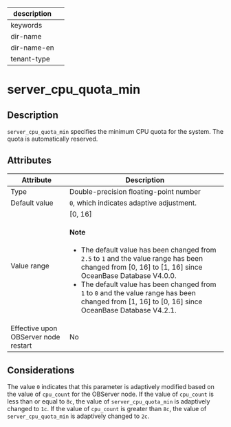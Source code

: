 | description ||
|---|---|
| keywords ||
| dir-name ||
| dir-name-en ||
| tenant-type ||

# server_cpu_quota_min

## Description

`server_cpu_quota_min` specifies the minimum CPU quota for the system. The quota is automatically reserved.

## Attributes

| **Attribute** | **Description** |
|------------------|-----------|
| Type | Double-precision floating-point number |
| Default value | `0`, which indicates adaptive adjustment. |
| Value range | \[0, 16]  <main id="notice" type='explain'><h4>Note</h4><ul><li>The default value has been changed from `2.5` to `1` and the value range has been changed from [0, 16] to [1, 16] since OceanBase Database V4.0.0.   </li><li>The default value has been changed from `1` to `0` and the value range has been changed from [1, 16] to [0, 16] since OceanBase Database V4.2.1.  </li></ul></main> |
| Effective upon OBServer node restart | No |

## Considerations

The value `0` indicates that this parameter is adaptively modified based on the value of `cpu_count` for the OBServer node. If the value of `cpu_count` is less than or equal to `8c`, the value of `server_cpu_quota_min` is adaptively changed to `1c`. If the value of `cpu_count` is greater than `8c`, the value of `server_cpu_quota_min` is adaptively changed to `2c`.

